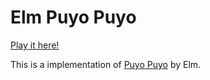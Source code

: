 # Elm Puyo Puyo

[Play it here!](https://m-masataka.github.io/elm-puyo/)

This is a implementation of [Puyo Puyo](https://en.wikipedia.org/wiki/Puyo_Puyo#Gameplay) by Elm.

